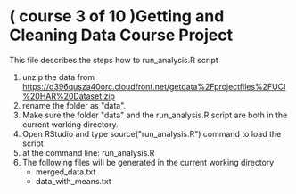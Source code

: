 ( course 3 of 10 )Getting and Cleaning Data Course Project
==========================================================
This file describes the steps how to run_analysis.R script 
1. unzip the data from 
   https://d396qusza40orc.cloudfront.net/getdata%2Fprojectfiles%2FUCI%20HAR%20Dataset.zip  
2. rename the folder as "data".
3. Make sure the folder "data" and the run_analysis.R script are both in the current working directory.
4. Open RStudio and type source("run_analysis.R") command to load the script
5. at the command line: run_analysis.R
6. The following files will be generated in the current working directory
   * merged_data.txt 
   * data_with_means.txt 

